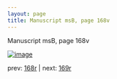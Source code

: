 ```yaml
---
layout: page
title: Manuscript msB, page 168v
---
```


Manuscript msB, page 168v

[![image](http://www.homermultitext.org/iipsrv?OBJ=IIP,1.0&FIF=/project/homer/pyramidal/deepzoom/hmt/vbbifolio/v1/vb_168v_169r.tif&WID=100&CVT=JPEG)](http://www.homermultitext.org/ict2/?urn=urn:cite2:hmt:vbbifolio.v1:vb_168v_169r)

prev:  [168r](../168r) | next:  [169r](../169r)

